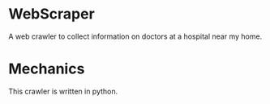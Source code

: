 # WebScraper
A web crawler to collect information on doctors at a hospital near my home.


# Mechanics
This crawler is written in python. 